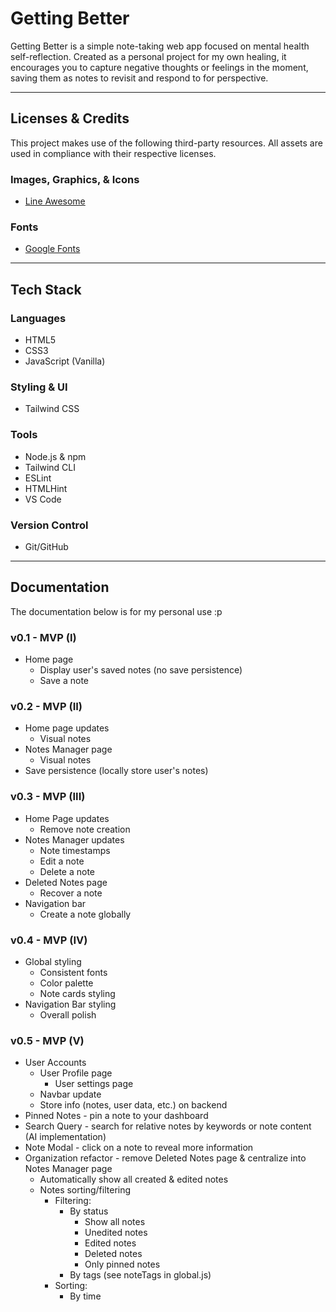# Getting Better 

Getting Better is a simple note-taking web app focused on mental health self-reflection. Created as a personal project for my own healing, it encourages you to capture negative thoughts or feelings in the moment, saving them as notes to revisit and respond to for perspective.

---

## Licenses & Credits

This project makes use of the following third-party resources. All assets are used in compliance with their respective licenses.

### Images, Graphics, & Icons
- [Line Awesome](https://icons8.com/line-awesome)

### Fonts
- [Google Fonts](https://fonts.google.com/)

---

## Tech Stack

### Languages
- HTML5
- CSS3
- JavaScript (Vanilla)

### Styling & UI
- Tailwind CSS

### Tools
- Node.js & npm 
- Tailwind CLI 
- ESLint
- HTMLHint
- VS Code 

### Version Control
- Git/GitHub

---

## Documentation

The documentation below is for my personal use :p

### v0.1 - MVP (I) 
- Home page
  - Display user's saved notes (no save persistence)
  - Save a note 

### v0.2 - MVP (II)
- Home page updates
  - Visual notes
- Notes Manager page 
  - Visual notes
- Save persistence (locally store user's notes)

### v0.3 - MVP (III)
- Home Page updates
  - Remove note creation
- Notes Manager updates 
  - Note timestamps
  - Edit a note 
  - Delete a note 
- Deleted Notes page
  - Recover a note 
- Navigation bar
  - Create a note globally

### v0.4 - MVP (IV)
- Global styling
  - Consistent fonts
  - Color palette 
  - Note cards styling
- Navigation Bar styling
  - Overall polish

### v0.5 - MVP (V)
- User Accounts 
  - User Profile page 
    - User settings page 
  - Navbar update 
  - Store info (notes, user data, etc.) on backend 
- Pinned Notes - pin a note to your dashboard 
- Search Query - search for relative notes by keywords or note content (AI implementation)
- Note Modal - click on a note to reveal more information 
- Organization refactor - remove Deleted Notes page & centralize into Notes Manager page
  - Automatically show all created & edited notes 
  - Notes sorting/filtering
    - Filtering: 
      - By status
        - Show all notes 
        - Unedited notes 
        - Edited notes 
        - Deleted notes
        - Only pinned notes
      - By tags (see noteTags in global.js)
    - Sorting: 
      - By time 
